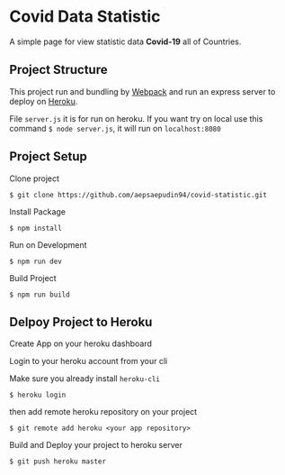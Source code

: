 # Covid Data Statistic

A simple page for view statistic data **Covid-19** all of Countries.

## Project Structure

This project run and bundling by [Webpack](https://webpack.js.org/) and run an express server to deploy on [Heroku](https://id.heroku.com/).

File `server.js` it is for run on heroku. If you want try on local use this command `$ node server.js`, it will run on `localhost:8080`

## Project Setup

Clone project

  `$ git clone https://github.com/aepsaepudin94/covid-statistic.git`

Install Package

  `$ npm install`

Run on Development

  `$ npm run dev`

Build Project

  `$ npm run build`

## Delpoy Project to Heroku

Create App on your heroku dashboard

Login to your heroku account from your cli

Make sure you already install `heroku-cli`

`$ heroku login`

then add remote heroku repository on your project

`$ git remote add heroku <your app repository>`

Build and Deploy your project to heroku server

`$ git push heroku master`


